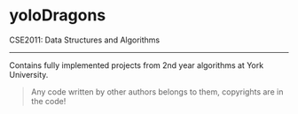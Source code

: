 yoloDragons
===========

CSE2011: Data Structures and Algorithms

-------------------------------------

Contains fully implemented projects from 2nd year algorithms at York University.  

> Any code written by other authors belongs to them, copyrights are in the code!
